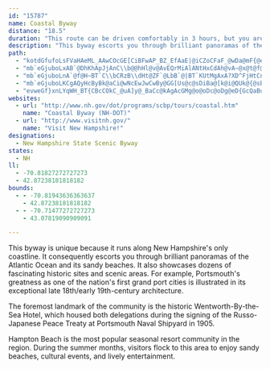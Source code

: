 ```yaml
---
id: "15787"
name: Coastal Byway
distance: "18.5"
duration: "This route can be driven comfortably in 3 hours, but you are sure to want to stay longer."
description: "This byway escorts you through brilliant panoramas of the Atlantic Ocean. Very popular with bicyclists and pedestrians, it also showcases dozens of fascinating historic sites and scenic areas."
path:
  - "kotdGfufoLsFVaHAeML_AAwCOcGE[CiBFwAP_BZ_EfAaE|@iCZoCFaF_@wDa@mF{@eI}AcJkAqDm@}C}@sU_EyCm@wJcBwDs@e@Q"
  - "mb`eGjuboLxAB`@DhKhApJjAnC\\b@@hHl@v@AvEQrMiAlANtHxCdAh@vA~@x@t@f@bABZLlETpEl@pEh@dD`AfFb@`A`@d@b@\\lAp@hAj@l@ZhDzBjEfDfAfAbBlBf@^d@XtE|ArDfAdAXtI|AdEl@pNjAbCNpADVD\\PdDpCjBnBb@ZdAbAv@x@|@jAx@xArA`B"
  - "mb`eGjuboLnA`@f@H~BT`C\\bCRzB\\dHt@ZF`@LbB`@|BT`KUtMgAxA?XD^FjHtCnBpAd@`@Xl@JXB`@ZlKNvArArIfArFn@jAb@f@fBhApAj@hB~@r@d@vAdArFpEx@z@f@n@Rv@Dn@Bj@AvB@DdAdA~BpB~@f@~Dr@jCp@tGfArIfBdAPd@JxAX|Bf@xI|ArFfAfBh@zFbA"
  - "mb`eGjuboLKCgAQyHcByBk@aCi@wNcEwJwCwBy@GG[Us@c@sDiBa@[k@i@QUk@{@sBeEcEmJ]i@OQWYm@c@sMcG}EoA_RaEsBk@{F{Bo@g@Ye@e@iAaFqNuAkB{GaGeCiC}@wAk@_BI}@?}@l@iDFiAU}E_@eAe@m@oAiAaAe@g@MuBu@o@q@uAoBkDwFm@o@s@a@g@SQIeB_@oBSiCe@_@QoAqA_BqCc@uA[q@[G]NiApAsCpFq@p@sAt@iARqCOaBQ{@QsAg@{AaBaA}A}@qAc@g@uEaEoA_BeBiDsAaFcB_FgB_Ec@c@c@Mw@HyD`CcCTyAUsCw@_A@s@Na@f@SbASLq@BaGmBkFwAoOuD{F_B_TgIuCkAOIkBw@eKuEaI_C_N{Ec@QsAs@w@c@}AcAeI}GyJsH_@s@_EeDyIaHiC_CQi@?YVuBn@sCjBkHxAsGn@eEBy@EUKISIwC^qBLiCI}C_@aDe@mAKyBa@eA]oCqAuDeC_B{A_CsC}CeDaAcBo@iBaB_GEi@Da@F_EEk@IQG]w@uC_@uB[kAQc@c@w@g@i@a@YmC_@sC_@o@YqAw@cA}@]c@k@Q[G{DIs@B_BH_DXwAJmADqAL{@GyA?aCIeAQeA_@wOaIqBgA_@MqBRkCJ}AQeA_@gBuAsByCc@oAMgA@gAXuAb@yADYLe@HqCf@uCLqAIw@a@uAqCuFk@eAy@y@sAy@cAc@cAm@aA}@i@o@yAyCaAgBSy@e@}B?OGe@Yg@c@k@eAs@e@EoGx@q@Ae@UmDoC}IuH}D_DiAw@uD{@mAGmB^gBp@eAh@m@R}@HmBHsAJu@P_Af@{AnAw@r@_BlBiB`Ce@bAk@tCq@rASVm@p@uDlByBdCgArBa@nAk@zB[x@]x@_@bCKt@E~ABp@Nr@Rt@rBrD@LlEhHtFrIt@pAl@xA`BnFxArHXjBBXGvA?j@@`@b@tBVdBJ|BWbDyAbGSdAF~@f@lCDt@ItAQtAOt@WZaAt@{@h@g@^{@tAKZSv@Et@Dx@h@|BHdABfAAx@O`CMt@[f@QFoAh@yIxByFtAsCf@gAMyE{@o@CaBL"
  - "evweGf}xnLYqWH_BT{CBcCOkC_@uA]y@_BaCc@kAgAcGMg@o@oDc@oDg@eD{GcQaBuEu@}AeHsJ}AcCwA_Dc@cBGaABuA_@sCYuAgCmIu@wB_@o@{A_BgAgCsEaNcAmDqAqAcB{A{@_AwAy@{AWwBJcBl@uAJmFPQ?c@Ek@_@EQqFgHsBaC{BbAq@x@e@nAe@pCAdB@zAPfBb@xBJbBGhBQ~@Pb@fBfCh@l@FNnDzELZ@b@B\\]tBeAzCkFxKgA~BAl@R~H?^IhC]lBk@dRCnBzApJn@tGt@zGt@dH?RGz@]~AUx@c@xBCb@dAbQ@Vb@lEt@vMTbBCrBsAt@c@XMD[FkEl@y@XwAx@i@VeBf@e@\\m@^}C~AyAf@gAFoATSJa@RmBhBuDvC[_@WG]A]JPHTd@F^D^@XE~@l@|Cf@zCv@fGR`AD\\nDjK`AtDZrAzAg@~AKbB?n@l@tA`AfBv@d@JnCbAzAdA\\ZtDmExEiEbBaAjBqAJMfFoCr@_@TQf@U~A_AXUXQdDgA|BgA`EeC~AgARMvAiAlDcE`AqAp@s@d@[r@QfBM~G[b@GZU~@sAzCaFxA}B?GdFeGnBuAvFeEf@WbAe@xAc@n@M"
websites:
  - url: "http://www.nh.gov/dot/programs/scbp/tours/coastal.htm"
    name: "Coastal Byway (NH-DOT)"
  - url: "http://www.visitnh.gov/"
    name: "Visit New Hampshire!"
designations:
  - New Hampshire State Scenic Byway
states:
  - NH
ll:
  - -70.81827272727273
  - 42.87238181818182
bounds:
  - - -70.81943636363637
    - 42.87238181818182
  - - -70.71477272727273
    - 43.07819090909091

---
```


This byway is unique because it runs along New Hampshire's only coastline. It consequently escorts you through brilliant panoramas of the Atlantic Ocean and its sandy beaches. It also showcases dozens of fascinating historic sites and scenic areas. For example, Portsmouth's greatness as one of the nation's first grand port cities is illustrated in its exceptional late 18th/early 19th-century architecture.

The foremost landmark of the community is the historic
Wentworth-By-the-Sea Hotel, which housed both delegations during the signing of the Russo-Japanese Peace Treaty at Portsmouth Naval Shipyard in 1905.

Hampton Beach is the most popular seasonal resort community in
the region. During the summer months, visitors flock to this area to enjoy sandy beaches, cultural events, and lively
entertainment.
